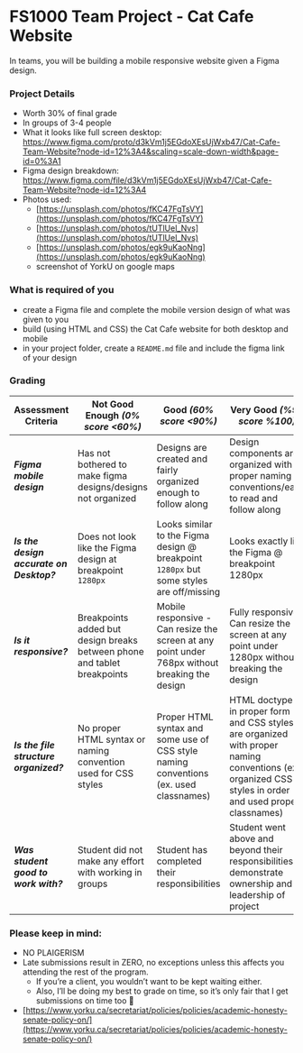 # FS1000 Team Project - Cat Cafe Website

In teams, you will be building a mobile responsive website given a Figma design.

### Project Details
- Worth 30% of final grade
- In groups of 3-4 people
- What it looks like full screen desktop: https://www.figma.com/proto/d3kVm1j5EGdoXEsUjWxb47/Cat-Cafe-Team-Website?node-id=12%3A4&scaling=scale-down-width&page-id=0%3A1
- Figma design breakdown: https://www.figma.com/file/d3kVm1j5EGdoXEsUjWxb47/Cat-Cafe-Team-Website?node-id=12%3A4
- Photos used:
    - [https://unsplash.com/photos/fKC47FgTsVY](https://unsplash.com/photos/fKC47FgTsVY)
    - [https://unsplash.com/photos/tUTlUel_Nvs](https://unsplash.com/photos/tUTlUel_Nvs)
    - [https://unsplash.com/photos/egk9uKaoNng](https://unsplash.com/photos/egk9uKaoNng)
    - screenshot of YorkU on google maps
    
### What is required of you
- create a Figma file and complete the mobile version design of what was given to you
- build (using HTML and CSS) the Cat Cafe website for both desktop and mobile
- in your project folder, create a `README.md` file and include the figma link of your design

### Grading
| Assessment Criteria | Not Good Enough _(0% score <60%)_ | Good _(60% score <90%)_ | Very Good _(%90 score %100)_ | **Marks** |
| --- | --- | --- | --- | --- |
| ***Figma mobile design*** | Has not bothered to make figma designs/designs not organized | Designs are created and fairly organized enough to follow along | Design components are organized with proper naming conventions/easy to read and follow along | **10** |
| ***Is the design accurate on Desktop?*** | Does not look like the Figma design at breakpoint `1280px`| Looks similar to the Figma design @ breakpoint `1280px` but some styles are off/missing | Looks exactly like the Figma @ breakpoint 1280px | **20** |
| ***Is it responsive?*** | Breakpoints added but design breaks between phone and tablet breakpoints | Mobile responsive - Can resize the screen at any point under 768px without breaking the design | Fully responsive! Can resize the screen at any point under 1280px without breaking the design | **30** |
| ***Is the file structure organized?*** | No proper HTML syntax or naming convention used for CSS styles | Proper HTML syntax and some use of CSS style naming conventions (ex. used classnames) | HTML doctype is in proper form and CSS styles are organized with proper naming conventions (ex. organized CSS styles in order and used proper classnames) | **10** |
| ***Was student good to work with?*** | Student did not make any effort with working in groups | Student has completed their responsibilities | Student went above and beyond their responsibilities to demonstrate ownership and leadership of project | **30** |

### Please keep in mind:
- NO PLAIGERISM
- Late submissions result in ZERO, no exceptions unless this affects you attending the rest of the program.
    - If you’re a client, you wouldn’t want to be kept waiting either.
    - Also, I’ll be doing my best to grade on time, so it’s only fair that I get submissions on time too 🙂
- [https://www.yorku.ca/secretariat/policies/policies/academic-honesty-senate-policy-on/](https://www.yorku.ca/secretariat/policies/policies/academic-honesty-senate-policy-on/)
